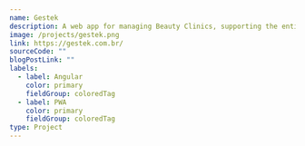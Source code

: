 ```yaml
---
name: Gestek
description: A web app for managing Beauty Clinics, supporting the entire day-to-day operation, with built-in CRM, ERP and beauty-clinic specific features. I worked on this project as the lead front-end developer for over a year.
image: /projects/gestek.png
link: https://gestek.com.br/
sourceCode: ""
blogPostLink: ""
labels:
  - label: Angular
    color: primary
    fieldGroup: coloredTag
  - label: PWA
    color: primary
    fieldGroup: coloredTag
type: Project
---
```

